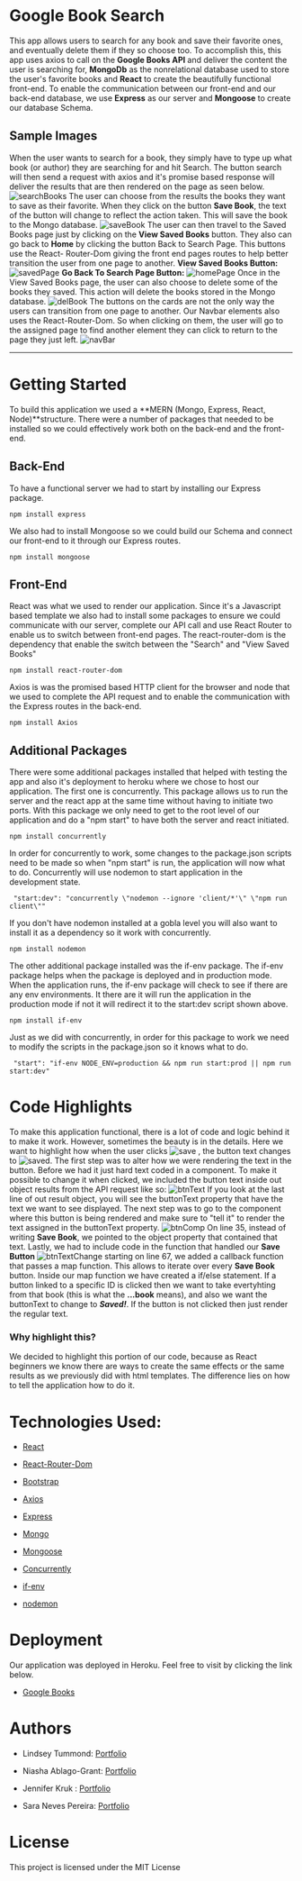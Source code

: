 # Google Book Search
This app allows users to search for any book and save their favorite ones, and eventually delete them if they so choose too.
To accomplish this, this app uses axios to call on the **Google Books API** and deliver the content the user is searching for, **MongoDb** as the nonrelational database used to store the user's favorite books and **React** to create the beautifully functional front-end. To enable the communication between our front-end and our back-end database, we use **Express** as our server and **Mongoose** to create our database Schema. 
## Sample Images
When the user wants to search for a book, they simply have to type up what book (or author) they are searching for and hit Search. The button search will then send a request with axios and it's promise based response will deliver the results that are then rendered on the page as seen below. 
![searchBooks](./images/userSearch2.gif)
The user can choose from the results the books they want to save as their favorite. When they click on the button **Save Book**, the text of the button will change to reflect the action taken. This will save the book to the Mongo database.
![saveBook](./images/saveBook2.gif)
The user can then travel to the Saved Books page just by clicking on the **View Saved Books** button. They also can go back to **Home** by clicking the button Back to Search Page. This buttons use the React- Router-Dom giving the front end pages routes to help better transition the user from one page to another. 
**View Saved Books Button:**
![savedPage](./images/savedPage.gif)
**Go Back To Search Page Button:**
![homePage](./images/homePage.gif)
Once in the View Saved Books page, the user can also choose to delete some of the books they saved. This action will delete the books stored in the Mongo database. 
![delBook](./images/delBook.gif)
The buttons on the cards are not the only way the users can transition from one page to another. Our Navbar elements also uses the React-Router-Dom. So when clicking on them, the user will go to the assigned page to find another element they can click to return to the page they just left. 
![navBar](./images/navBar.gif)
____
# Getting Started
To build this application we used a **MERN (Mongo, Express, React, Node)**structure. There were a number of packages that needed to be installed so we could effectively work both on the back-end and the front-end. 
## Back-End
To have a functional server we had to start by installing our Express package.
```
npm install express
```
We also had to install Mongoose so we could build our Schema and connect our front-end to it through our Express routes.
```
npm install mongoose
```
## Front-End
React was what we used to render our application. Since it's a Javascript based template we also had to install some packages to ensure we could communicate with our server, complete our API call and use React Router to enable us to switch between front-end pages.
The react-router-dom is the dependency that enable the switch between the "Search" and "View Saved Books"
```
npm install react-router-dom
```
Axios is was the promised based HTTP client for the browser and node that we used to complete the API request and to enable the communication with the Express routes in the back-end.
```
npm install Axios
```
## Additional Packages
There were some additional packages installed that helped with testing the app and also it's deployment to heroku where we chose to host our application.
The first one is concurrently. This package allows us to run the server and the react app at the same time without having to initiate two ports. With this package we only need to get to the root level of our application and do a "npm start" to have both the server and react initiated.
```
npm install concurrently
```
In order for concurrently to work, some changes to the package.json scripts need to be made so when "npm start" is run, the application will now what to do. Concurrently will use nodemon to start application in the development state. 
```
 "start:dev": "concurrently \"nodemon --ignore 'client/*'\" \"npm run client\""
 ```
If you don't have nodemon installed at a gobla level you will also want to install it as a dependency so it work with concurrently.
```
npm install nodemon
```
The other additional package installed was the if-env package. The if-env package helps when the package is deployed and in production mode. When the application runs, the if-env package will check to see if there are any env environments. It there are it will run the application in the production mode if not it will redirect it to the start:dev script shown above. 
```
npm install if-env
```
Just as we did with concurrently, in order for this package to work we need to modify the scripts in the package.json so it knows what to do.
```
 "start": "if-env NODE_ENV=production && npm run start:prod || npm run start:dev"
 ```
# Code Highlights
To make this application functional, there is a lot of code and logic behind it to make it work. However, sometimes the beauty is in the details. Here we want to highlight how when the user clicks ![save](./images/savebtn.png) , the button text changes to ![saved](./images/saved2.png).
The first step was to alter how we were rendering the text in the button. Before we had it just hard text coded in a component. 
To make it possible to change it when clicked, we included the button text inside out object results from the API request like so:
![btnText](./images/BtnText.png)
If you look at the last line of out result object, you will see the buttonText property that have the text we want to see displayed.
The next step was to go to the component where this button is being rendered and make sure to "tell it" to render the text assigned in the buttonText property.
![btnComp](./images/btnComp.png)
On line 35, instead of writing **Save Book**, we pointed to the object property that contained that text. 
Lastly, we had to include code in the function that handled our **Save Button**
![btnTextChange](./images/btnChangeText.png)
starting on line 67, we added a callback function that passes a map function. This allows to iterate over every **Save Book** button. 
Inside our map function we have created a if/else statement. If a button linked to a specific ID is clicked then we want to take evertyhting from that book (this is what the **...book** means), and also we want the buttonText to change to ***Saved!***. 
If the button is not clicked then just render the regular text.
### Why highlight this?
 
 We decided to highlight this portion of our code, because as React beginners we know there are ways to create the same effects or the same results as we previously did with html templates. The difference lies on how to tell the application how to do it.
# Technologies Used:  
 + [React](https://reactjs.org/) 
 - [React-Router-Dom](https://reacttraining.com/react-router/web/guides/quick-start)
 + [Bootstrap](https://getbootstrap.com/)
 - [Axios](https://www.npmjs.com/package/axios)
 + [Express](https://www.npmjs.com/package/express)
 - [Mongo](https://www.mongodb.com/)
 + [Mongoose](https://mongoosejs.com/docs/guide.html)
 - [Concurrently](https://www.npmjs.com/package/concurrently)
 + [if-env](https://www.npmjs.com/package/if-env)
 - [nodemon](https://www.npmjs.com/package/nodemon)
 # Deployment
 Our application was deployed in Heroku. Feel free to visit by clicking the link below.
 + [Google Books](https://google-books-search-171113.herokuapp.com/)
# Authors
+ Lindsey Tummond: [Portfolio]( https://lindseytummond.github.io/portfolio/)
- Niasha Ablago-Grant: [Portfolio]( https://niashagrant.github.io/updatedPortfolio/)
+ Jennifer Kruk : [Portfolio](https://jenkruk.github.io/Portfolio/)
- Sara Neves Pereira: [Portfolio]( https://saranp-33.github.io/bootstrap-portfolio/)
# License
This project is licensed under the MIT License
